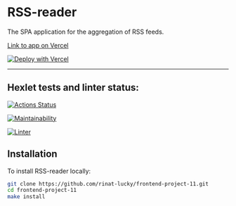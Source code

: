 # RSS-reader

The SPA application for the aggregation of RSS feeds.

[Link to app on Vercel](https://frontend-project-11-three-xi.vercel.app/)

[![Deploy with Vercel](https://vercel.com/button)](https://vercel.com/new/clone?repository-url=https%3A%2F%2Fgithub.com%2Frinat-lucky%2Ffrontend-project-11)

----

## Hexlet tests and linter status:

[![Actions Status](https://github.com/rinat-lucky/frontend-project-11/workflows/hexlet-check/badge.svg)](https://github.com/rinat-lucky/frontend-project-11/actions)

[![Maintainability](https://api.codeclimate.com/v1/badges/67f9c21016144829d6c8/maintainability)](https://codeclimate.com/github/rinat-lucky/frontend-project-11/maintainability)

[![Linter](https://github.com/rinat-lucky/frontend-project-11/actions/workflows/nodejs.yml/badge.svg)](https://github.com/rinat-lucky/frontend-project-11/actions/workflows/nodejs.yml)

## Installation

To install RSS-reader locally:

```sh
git clone https://github.com/rinat-lucky/frontend-project-11.git
cd frontend-project-11
make install
```
